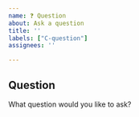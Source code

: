 ```yaml
---
name: ❓ Question
about: Ask a question
title: ''
labels: ["C-question"]
assignees: ''

---
```


<!--
Note: Please search to see if an issue already exists for this question.
-->

## Question
What question would you like to ask?

